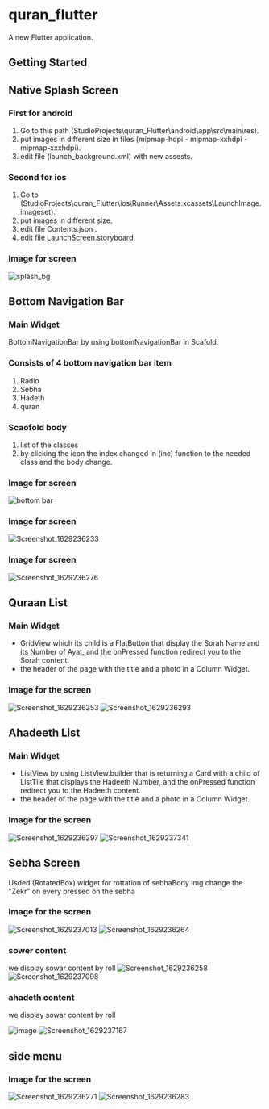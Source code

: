 

# quran_flutter

A new Flutter application.

## Getting Started
## Native Splash Screen

### First for android 
1. Go to this path (StudioProjects\quran_Flutter\android\app\src\main\res).
2. put images in different size in files (mipmap-hdpi - mipmap-xxhdpi - mipmap-xxxhdpi).
3. edit file (launch_background.xml) with new assests.

### Second for ios
1. Go to (StudioProjects\quran_Flutter\ios\Runner\Assets.xcassets\LaunchImage.imageset).
2. put images in different size.
3. edit file Contents.json .
4. edit file LaunchScreen.storyboard.

### Image for screen
![splash_bg](https://user-images.githubusercontent.com/66642836/129480076-dc52121f-3499-42e6-94b9-93dd7d363f8a.png)

## Bottom Navigation Bar

### Main Widget
BottomNavigationBar by using bottomNavigationBar in Scafold.

### Consists of 4 bottom navigation bar item
1. Radio
2. Sebha
3. Hadeth
4. quran

### Scaofold body
1. list of the classes
2. by clicking the icon the index changed in (inc) function to the needed class and the body change.

### Image for screen
![bottom bar](https://user-images.githubusercontent.com/61477146/129481287-0167362e-eb91-434c-bcc0-87a7a443f479.png)

### Image for screen
![Screenshot_1629236233](https://user-images.githubusercontent.com/61477146/129805036-5ed16d8b-8038-4d3e-b98a-9a4e651be173.png)

### Image for screen
![Screenshot_1629236276](https://user-images.githubusercontent.com/61477146/129805045-b89754bf-7274-4e7f-96a4-c5fa4f7c772b.png)



## Quraan List

### Main Widget
* GridView which its child is a FlatButton that display the Sorah Name and its Number of Ayat, and the onPressed function redirect you to the Sorah content.
* the header of the page with the title and a photo in a Column Widget.

### Image for the screen
![Screenshot_1629236253](https://user-images.githubusercontent.com/61477146/129805817-ddeb6ba9-114f-4486-93ca-35ea9a66fc12.png)
![Screenshot_1629236293](https://user-images.githubusercontent.com/61477146/129805825-9fb721cd-22f7-498c-90e5-a39fe7f78f4d.png)


## Ahadeeth List

### Main Widget
* ListView by using ListView.builder that is returning a Card with a child of ListTile that displays the Hadeeth Number, and the onPressed function redirect you to the Hadeeth content.
* the header of the page with the title and a photo in a Column Widget.

### Image for the screen
![Screenshot_1629236297](https://user-images.githubusercontent.com/61477146/129805889-3792e101-b8fd-436f-b575-16f5020781f9.png)
![Screenshot_1629237341](https://user-images.githubusercontent.com/61477146/129805898-4676c996-4131-439e-b6be-08e8c059e765.png)



## Sebha Screen
Usded (RotatedBox) widget for rottation of sebhaBody img
change the "Zekr" on every pressed on the sebha

### Image for the screen
![Screenshot_1629237013](https://user-images.githubusercontent.com/61477146/129805389-38a86761-d190-459e-980b-d54987d9487d.png)
![Screenshot_1629236264](https://user-images.githubusercontent.com/61477146/129805400-07644c14-e2a0-4adf-88f4-875d4070a092.png)


### sower content

we display sowar content by roll
![Screenshot_1629236258](https://user-images.githubusercontent.com/61477146/129805483-ff53da7a-6c5e-442e-8d85-7d807279ca7d.png)
![Screenshot_1629237098](https://user-images.githubusercontent.com/61477146/129805486-883f5d9a-3637-4e6e-b941-f0e1cbfabdbd.png)




### ahadeth content

we display sowar content by roll


![image](https://user-images.githubusercontent.com/60001834/129487329-90626f1f-e42c-4360-b2f4-25db6f5af93e.png)
![Screenshot_1629237167](https://user-images.githubusercontent.com/61477146/129805659-26ed3e1a-6408-4c4f-b9b6-eb56beafa547.png)


## side menu
### Image for the screen
![Screenshot_1629236271](https://user-images.githubusercontent.com/61477146/129805161-6edc4607-ff97-4405-9409-b84c04c4dc89.png)
![Screenshot_1629236283](https://user-images.githubusercontent.com/61477146/129805188-38916d0f-bc88-4047-82d8-fc5e78a3145c.png)


